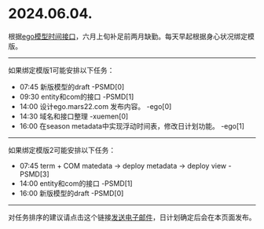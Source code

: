 # 2024.06.04.

根据[ego模型时间接口](https://gitee.com/hyg/blog/blob/master/timeflow.md)，六月上旬补足前两月缺勤。每天早起根据身心状况绑定模版。

---
如果绑定模版1可能安排以下任务：

- 07:45	新版模型的draft -PSMD[0]
- 09:30	entity和com的接口 -PSMD[1]
- 14:00	设计ego.mars22.com 发布内容。 -ego[0]
- 14:30	域名和接口整理 -xuemen[0]
- 16:00	在season metadata中实现浮动时间表，修改日计划功能。 -ego[1]

---
如果绑定模版2可能安排以下任务：

- 07:45	term + COM matedata -> deploy metadata -> deploy view -PSMD[3]
- 14:00	entity和com的接口 -PSMD[1]
- 16:00	新版模型的draft -PSMD[0]

---
对任务排序的建议请点击这个链接<a href="mailto:huangyg@mars22.com?subject=关于2024.06.04.任务排序的建议&body=date: 20240604%0D%0Afile: ../../blog/release/time/d.20240604.md%0D%0A---请勿修改邮件主题及以上内容---%0D%0A">发送电子邮件</a>，日计划确定后会在本页面发布。